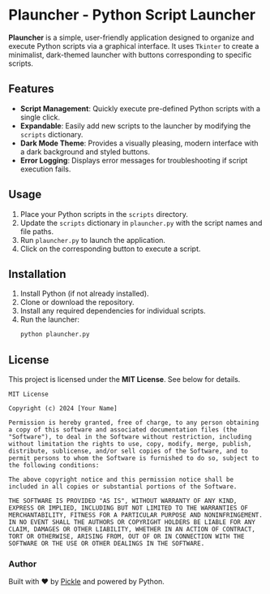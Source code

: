 # Plauncher - Python Script Launcher

**Plauncher** is a simple, user-friendly application designed to organize and execute Python scripts via a graphical interface. It uses `Tkinter` to create a minimalist, dark-themed launcher with buttons corresponding to specific scripts. 

## Features
- **Script Management**: Quickly execute pre-defined Python scripts with a single click.
- **Expandable**: Easily add new scripts to the launcher by modifying the `scripts` dictionary.
- **Dark Mode Theme**: Provides a visually pleasing, modern interface with a dark background and styled buttons.
- **Error Logging**: Displays error messages for troubleshooting if script execution fails.

## Usage
1. Place your Python scripts in the `scripts` directory.
2. Update the `scripts` dictionary in `plauncher.py` with the script names and file paths.
3. Run `plauncher.py` to launch the application.
4. Click on the corresponding button to execute a script.

## Installation
1. Install Python (if not already installed).
2. Clone or download the repository.
3. Install any required dependencies for individual scripts.
4. Run the launcher:
   ```bash
   python plauncher.py
   ```

## License
This project is licensed under the **MIT License**. See below for details.

```
MIT License

Copyright (c) 2024 [Your Name]

Permission is hereby granted, free of charge, to any person obtaining a copy of this software and associated documentation files (the "Software"), to deal in the Software without restriction, including without limitation the rights to use, copy, modify, merge, publish, distribute, sublicense, and/or sell copies of the Software, and to permit persons to whom the Software is furnished to do so, subject to the following conditions:

The above copyright notice and this permission notice shall be included in all copies or substantial portions of the Software.

THE SOFTWARE IS PROVIDED "AS IS", WITHOUT WARRANTY OF ANY KIND, EXPRESS OR IMPLIED, INCLUDING BUT NOT LIMITED TO THE WARRANTIES OF MERCHANTABILITY, FITNESS FOR A PARTICULAR PURPOSE AND NONINFRINGEMENT. IN NO EVENT SHALL THE AUTHORS OR COPYRIGHT HOLDERS BE LIABLE FOR ANY CLAIM, DAMAGES OR OTHER LIABILITY, WHETHER IN AN ACTION OF CONTRACT, TORT OR OTHERWISE, ARISING FROM, OUT OF OR IN CONNECTION WITH THE SOFTWARE OR THE USE OR OTHER DEALINGS IN THE SOFTWARE.
```

### Author
Built with ❤️ by [Pickle](https://github.com/HighStimRequired) and powered by Python.

